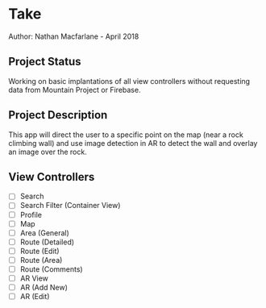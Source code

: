 # Take
Author: Nathan Macfarlane - April 2018
## Project Status
Working on basic implantations of all view controllers without requesting data from Mountain Project or Firebase. 

## Project Description
This app will direct the user to a specific point on the map (near a rock climbing wall) and use image detection in AR to detect the wall and overlay an image over the rock.

## View Controllers
- [ ] Search
- [ ] Search Filter (Container View)
- [ ] Profile
- [ ] Map
- [ ] Area (General)
- [ ] Route (Detailed)
- [ ] Route (Edit)
- [ ] Route (Area)
- [ ] Route (Comments)
- [ ] AR View
- [ ] AR (Add New)
- [ ] AR (Edit)
